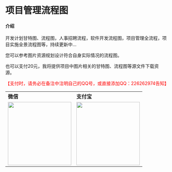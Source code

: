 # 项目管理流程图

#### 介绍
开发计划甘特图、流程图，人事招聘流程，软件开发流程图，项目管理全流程，项目实施全景流程图等，持续更新中...

您可以参考图片资源规划设计符合自身实际情况的流程图。

也可以支付20元，我将提供项目中图片相关的甘特图、流程图等源文件下载资源。

<p style="color:red;">【支付时，请务必在备注中注明自己的QQ号，或直接添加QQ：226262974告知】</p>

<table style="border-collapse: collapse; width: 100%;">
<tbody>
<tr>
<td style="width: 50%;"><strong>微信</strong></td>
<td style="width: 50%;"><strong>支付宝</strong></td>
</tr>
<tr>
<td style="width: 50%;"><img src="http://file.ncyxipr.cn/image/Wechat.jpeg" alt="" width="198" height="198"></td>
<td style="width: 50%;"><img src="http://file.ncyxipr.cn/image/ali.jpeg" alt="" width="198" height="198"></td>
</tr>
</tbody>
</table>
